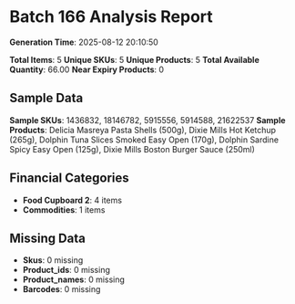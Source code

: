 # Batch 166 Analysis Report

**Generation Time**: 2025-08-12 20:10:50

**Total Items**: 5
**Unique SKUs**: 5
**Unique Products**: 5
**Total Available Quantity**: 66.00
**Near Expiry Products**: 0

## Sample Data
**Sample SKUs**: 1436832, 18146782, 5915556, 5914588, 21622537
**Sample Products**: Delicia Masreya Pasta Shells (500g), Dixie Mills Hot Ketchup (265g), Dolphin Tuna Slices Smoked Easy Open (170g), Dolphin Sardine Spicy Easy Open (125g), Dixie Mills Boston Burger Sauce (250ml)

## Financial Categories
- **Food Cupboard 2**: 4 items
- **Commodities**: 1 items

## Missing Data
- **Skus**: 0 missing
- **Product_ids**: 0 missing
- **Product_names**: 0 missing
- **Barcodes**: 0 missing
